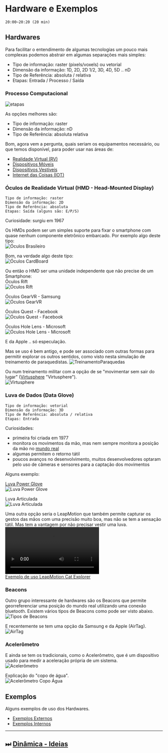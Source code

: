# Hardware e Exemplos

    20:00~20:20 (20 min)  

## Hardwares

Para facilitar o entendimento de algumas tecnologias um pouco mais complexas podemos abstrair em algumas separações mais simples:

- Tipo de informação: raster (pixels/voxels) ou vetorial  
- Dimensão da informação: 1D, 2D, 2D 1/2, 3D, 4D, 5D .. nD  
- Tipo de Referência: absoluta / relativa  
- Etapas: Entrada / Processo / Saída  

### Processo Computacional

![etapas](./Hardware_imgs/EPS.drawio.svg "etapas")  

As opções melhores são:

- Tipo de informação: raster
- Dimensão da informação: nD  
- Tipo de Referência: absoluta relativa  

Bom, agora vem a pergunta, quais seriam os equipamentos necessário, ou que temos disponível, para poder usar nas áreas de:

- [Realidade Virtual (RV)](../Conceitos/RealidadeVirtual.md "Conceitos sobre Realidade Virtual (RV)")  
- [Dispositivos Móveis](../Conceitos/DispositivosMoveis.md "Conceitos sobre Dispositivos Móveis")  
- [Dispositivos Vestíveis](../Conceitos/DispositivosVestiveis.md "Conceitos sobre Dispositivos Vestíveis")  
- [Internet das Coisas (IOT)](../Conceitos/InternetDasCoisas.md "Conceitos sobre Internet das Coisas (IOT)")  

### Óculos de Realidade Virtual (HMD - Head-Mounted Display)

    Tipo de informação: raster  
    Dimensão da informação: 2D
    Tipo de Referência: absoluta  
    Etapas: Saída (alguns são: E/P/S)

Curiosidade: surgiu em 1967  

Os HMDs podem ser um simples suporte para fixar o smartphone com quase nenhum componente eletrônico embarcado. Por exemplo algo deste tipo:  
![Óculos Brasileiro](./Hardware_imgs/OculusQualquer.png "Óculos Brasileiro")  

Bom, na verdade algo deste tipo:  
![Óculos CardBoard](./Hardware_imgs/OculosGoogleCardBoard.png "Óculos CardBoard")  

Ou então o HMD ser uma unidade independente que não precise de um Smartphone:  
Óculos Rift  
![Óculos Rift](./Hardware_imgs/OculosRift.png "Óculos Rift")  

Óculos GearVR - Samsung  
![Óculos GearVR](./Hardware_imgs/OculosSamsungGearVR.png "Óculos GearVR")  

Óculos Quest - Facebook  
![Óculos Quest - Facebook](./Hardware_imgs/OculusQuest2.png "Óculos Quest - Facebook")  

Óculos Hole Lens - Microsoft  
![Óculos Hole Lens - Microsoft](./Hardware_imgs/OculusHololens.png "Óculos Hole Lens - Microsoft")  

E da Apple .. só especulação.  

Mas se uso é bem antigo, e pode ser associado com outras formas para permitir explorar os outros sentidos, como visto nesta simulação de treinamento de paraquedistas.
![TreinamentoParaquedas](./Hardware_imgs/Oculus_TreinamentoParaquedas.png "TreinamentoParaquedas")  

Ou num treinamento militar com a opção de se "movimentar sem sair do lugar" ([Virtusphere](<https://pt.wikipedia.org/wiki/VirtuSphere>) "Virtusphere").  
![Virtusphere](./Hardware_imgs/Oculus_VirtuSphere.png "Virtusphere")  

### Luva de Dados (Data Glove)
  
    Tipo de informação: vetorial  
    Dimensão da informação: 3D  
    Tipo de Referência: absoluta / relativa  
    Etapas: Entrada  

Curiosidades:  

- primeira foi criada em 1977  
- monitora os movimentos da mão, mas nem sempre monitora a posição da mão no [mundo real](../Conceitos/RealidadeVirtual.md#mundo-real "mundo real")  
- algumas permitem o retorno tátil  
- poucos avanços no desenvolvimento, muitos desenvolvedores optaram pelo uso de câmeras e sensores para a captação dos movimentos  

Alguns exemplo:  

[Luva Power Glove](<https://pt.wikipedia.org/wiki/Power_Glove> "Luva Power Glove")  
![Luva Power Glove](./Hardware_imgs/LuvaPowerGlove.png "Luva Power Glove")  

Luva Articulada  
![Luva Articulada](./Hardware_imgs/LuvaArticulacao.png "Luva Articulada")  

Uma outra opção seria o LeapMotion que também permite capturar os gestos das mãos com uma precisão muito boa, mas não se tem a sensação tátil. Mas tem a vantagem por não precisar vestir uma luva.  
![Exemplo de uso LeapMotion Cat Explorer](./Hardware_imgs/LeapMotion_Cat.mov "Exemplo de uso LeapMotion Cat Explorer")  
[Exemplo de uso LeapMotion Cat Explorer](<https://www.youtube.com/watch?v=uBvNbpNTGrI> "Exemplo de uso LeapMotion Cat Explorer")  

### Beacons

Outro grupo interessante de hardwares são os Beacons que permite georreferenciar uma posição do mundo real utilizando uma conexão bluetooth. Existem vários tipos de Beacons como pode ser visto abaixo.  
![Tipos de Beacons](./Hardware_imgs/Beacons.png "Tipos de Beacons")  

E recentemente se tem uma opção da Samsung e da Apple (AirTag).  
![AirTag](./Hardware_imgs/AirTag.png "AirTag")  

### Acelerômetro

E ainda se tem os tradicionais, como o Acelerômetro, que é um dispositivo usado para medir a aceleração própria de um sistema.  
![Acelerômetro](./Hardware_imgs/Acelerometro_Maior.png "Acelerômetro")  

Explicação do "copo de água".  
![Acelerômetro Copo Água](./Hardware_imgs/Acelerometro.drawio.svg "Acelerômetro Copo Água")  

## Exemplos

Alguns exemplos de uso dos Hardwares.  

- [Exemplos Externos](./ExemplosExternos/ "Exemplos Externos")  
- [Exemplos Internos](./ExemplosInternos/ "Exemplos Internos")  

----------

## ⏭ [Dinâmica - Ideias](../README.md#dinâmica---ideias "Dinâmica - Ideias")  
